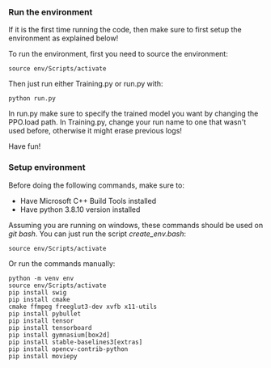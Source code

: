 ### Run the environment

If it is the first time running the code, then make sure to first setup the environment as explained below!

To run the environment, first you need to source the environment:
```Shell
source env/Scripts/activate
```

Then just run either Training.py or run.py with:
```Shell
python run.py
```

In run.py make sure to specify the trained model you want by changing the PPO.load path.
In Training.py, change your run name to one that wasn't used before, otherwise it might erase previous logs!

Have fun!

### Setup environment

Before doing the following commands, make sure to:
 - Have Microsoft C++ Build Tools installed
 - Have python 3.8.10 version installed

Assuming you are running on windows, these commands should be used on *git bash*. 
You can just run the script *create_env.bash*:
```Shell
source env/Scripts/activate
```

Or run the commands manually:

```Shell
python -m venv env
source env/Scripts/activate
pip install swig
pip install cmake
cmake ffmpeg freeglut3-dev xvfb x11-utils
pip install pybullet
pip install tensor
pip install tensorboard
pip install gymnasium[box2d]
pip install stable-baselines3[extras]
pip install opencv-contrib-python
pip install moviepy
```
